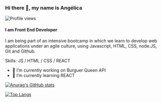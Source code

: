 ### Hi there 👋, my name is Angélica
![Profile views](https://gpvc.arturio.dev/alossada)  

#### I am Front End Developer
I am being part of an intensive bootcamp in which we learn to develop web applications under an agile culture, using Javascript, HTML, CSS, node.JS, Git and Github.

Skills: JS / HTML / CSS / REACT

- 🔭 I’m currently working on Burguer Queen API 
- 🌱 I’m currently learning REACT 


[![Anurag's GitHub stats](https://github-readme-stats.vercel.app/api?username=alossada&count_private=true&show_icons=true&theme=radical)](https://github.com/anuraghazra/github-readme-stats) 

[![Top Langs](https://github-readme-stats.vercel.app/api/top-langs/?username=alossada&layout=compact)](https://github.com/anuraghazra/github-readme-stats)



